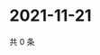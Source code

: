 # 2021-11-21

共 0 条

<!-- BEGIN WEIBO -->
<!-- 最后更新时间 Sun Nov 21 2021 00:16:26 GMT+0800 (China Standard Time) -->

<!-- END WEIBO -->

